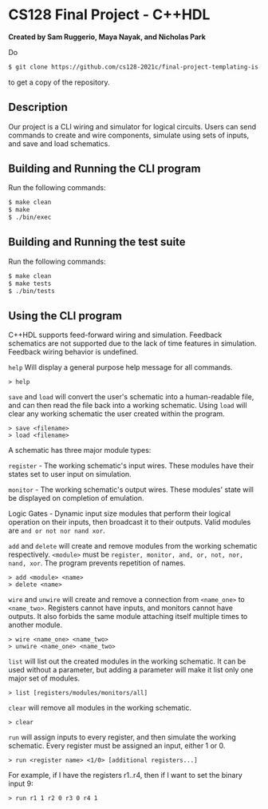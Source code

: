 # CS128 Final Project - C++HDL
**Created by Sam Ruggerio, Maya Nayak, and Nicholas Park**

Do

```bash
$ git clone https://github.com/cs128-2021c/final-project-templating-is-turing-complete
```
to get a copy of the repository. 

## Description
Our project is a CLI wiring and simulator for logical circuits. Users can send commands to create and wire components, simulate using sets of inputs, and save and load schematics.

## Building and Running the CLI program

Run the following commands:
```bash
$ make clean
$ make
$ ./bin/exec
```

## Building and Running the test suite
Run the following commands:
```bash
$ make clean
$ make tests
$ ./bin/tests
```

## Using the CLI program

C++HDL supports feed-forward wiring and simulation. Feedback schematics are not supported due to the lack of time features in simulation. Feedback wiring behavior is undefined.

`help` Will display a general purpose help message for all commands.
```
> help
```

`save` and `load` will convert the user's schematic into a human-readable file, and can then read the file back into a working schematic. Using `load` will clear any working schematic the user created within the program.

```
> save <filename>
> load <filename>
```

A schematic has three major module types:

`register` - The working schematic's input wires. These modules have their states set to user input on simulation.

`monitor` - The working schematic's output wires. These modules' state will be displayed on completion of emulation.

Logic Gates - Dynamic input size modules that perform their logical operation on their inputs, then broadcast it to their outputs. Valid modules are `and or not nor nand xor`.


`add` and `delete` will create and remove modules from the working schematic respectively. `<module>` must be `register, monitor, and, or, not, nor, nand, xor`. The program prevents repetition of names.

```
> add <module> <name>
> delete <name>
```

`wire` and `unwire` will create and remove a connection from `<name_one>` to `<name_two>`. Registers cannot have inputs, and monitors cannot have outputs. It also forbids the same module attaching itself multiple times to another module.

```
> wire <name_one> <name_two>
> unwire <name_one> <name_two>
```

`list` will list out the created modules in the working schematic. It can be used without a parameter, but adding a parameter will make it list only one major set of modules.

```
> list [registers/modules/monitors/all]
```

`clear` will remove all modules in the working schematic.

```
> clear
```

`run` will assign inputs to every register, and then simulate the working schematic. Every register must be assigned an input, either 1 or 0.

```
> run <register name> <1/0> [additional registers...]
```

For example, if I have the registers r1..r4, then if I want to set the binary input 9:

```
> run r1 1 r2 0 r3 0 r4 1
```
